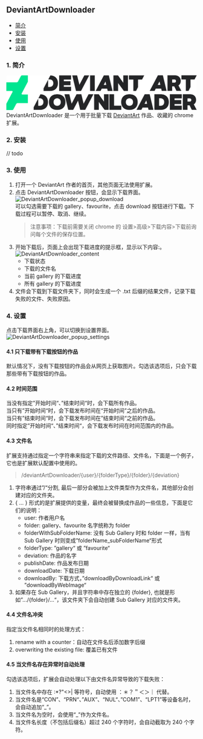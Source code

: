 ## DeviantArtDownloader

<!-- TOC -->
- [简介](#简介)
- [安装](#安装)
- [使用](#使用)
- [设置](#设置)
<!-- /TOC -->

### 1. 简介
![DeviantArtDownloader logo](https://github.com/OvO7000/DeviantArtDownloader/blob/dev/src/common/images/DeviantArtDownloaderLogo.png)
DeviantArtDownloader 是一个用于批量下载 [DeviantArt](https://www.deviantart.com/) 作品、收藏的 chrome 扩展。
### 2. 安装
// todo
### 3. 使用
1. 打开一个 DeviantArt 作者的首页，其他页面无法使用扩展。
2. 点击 DeviantArtDownloader 按钮，会显示下载界面。  
    ![DeviantArtDownloader_popup_download](https://github.com/OvO7000/images/blob/master/%E5%BC%80%E5%8F%91/DeviationArt%20Downloader/DeviantArtDownloader_popup_download.png)  
    可以勾选需要下载的 gallery、favourite，点击 download 按钮进行下载。下载过程可以暂停、取消、继续。  
    > 注意事项：下载前需要关闭 chrome 的 设置>高级>下载内容>下载前询问每个文件的保存位置。
3. 开始下载后，页面上会出现下载进度的提示框，显示以下内容:。  
    ![DeviantArtDownloader_content](https://github.com/OvO7000/images/blob/master/%E5%BC%80%E5%8F%91/DeviationArt%20Downloader/DeviantArtDownloader_content.png)  
    * 下载状态
    * 下载的文件名
    * 当前 gallery 的下载进度
    * 所有 gallery 的下载进度
4. 文件会下载到下载文件夹下，同时会生成一个 .txt 后缀的结果文件，记录下载失败的文件、失败原因。
### 4. 设置  
点击下载界面右上角，可以切换到设置界面。
![DeviantArtDownloader_popup_settings](https://github.com/OvO7000/images/blob/master/%E5%BC%80%E5%8F%91/DeviationArt%20Downloader/DeviantArtDownloader_popup_settings.png)
#### 4.1 只下载带有下载按钮的作品
默认情况下，没有下载按钮的作品会从网页上获取图片。勾选该选项后，只会下载那些带有下载按钮的作品。
#### 4.2 时间范围
当没有指定”开始时间“、”结束时间“时，会下载所有作品。  
当只有”开始时间“时，会下载发布时间在“开始时间”之后的作品。  
当只有”结束时间“时，会下载发布时间在”结束时间“之前的作品。  
同时指定”开始时间“、”结束时间“，会下载发布时间在时间范围内的作品。
#### 4.3 文件名
扩展支持通过指定一个字符串来指定下载的文件路径、文件名，下面是一个例子，它也是扩展默认配置中使用的。
> /deviantArtDownloader/{user}/{folderType}/{folder}/{deviation}  

1. 字符串通过”/“分割, 最后一部分会被加上文件类型作为文件名，其他部分会创建对应的文件夹。
2. { ... } 形式的是扩展提供的变量，最终会被替换成作品的一些信息，下面是它们的说明：
    * user: 作者用户名
    * folder: gallery、favourite 名字统称为 folder
    * folderWithSubFolderName: 没有 Sub Gallery 时和 folder 一样，当有Sub Gallery 时则变成”folderName_subFolderName“形式
    * folderType: ”gallery“ 或 ”favourite“
    * deviation: 作品的名字
    * publishDate: 作品发布日期
    * downloadDate: 下载日期
    * downloadBy: 下载方式，”downloadByDownloadLink“ 或 ”downloadByWebImage“
3. 如果存在 Sub Gallery，并且字符串中存在独立的 {folder}, 也就是形如”.../{folder}/...“，该文件夹下会自动创建 Sub Gallery 对应的文件夹。 

#### 4.4 文件名冲突
指定当文件名相同时的处理方式：
1. rename with a counter：自动在文件名后添加数字后缀
2. overwriting the existing file: 覆盖已有文件

#### 4.5 当文件名存在异常时自动处理
勾选该选项后，扩展会自动处理以下由文件名异常导致的下载失败：
1. 当文件名中存在 :*?"<>| 等符号，自动使用 ：＊？＂＜＞｜ 代替。
2. 当文件名是“CON”、“PRN“、”AUX”、“NUL“、”COM1”、“LPT1”等设备名时，会自动追加“_”。
3. 当文件名为空时，会使用“_”作为文件名。
4. 当文件名长度（不包括后缀名）超过 240 个字符时，会自动截取为 240 个字符。
